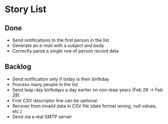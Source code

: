 # Story List

## Done

* Send notifications to the first person in the list
* Generate an e-mail with a subject and body
* Correctly parse a single row of person record data


## Backlog

* Send notification only if today is their birthday
* Process many people in the list
* Send leap-day birthdays a day earlier on non-leap years (Feb 29 -> Feb 28)
* First CSV descriptor line can be optional
* Recover from invalid data in CSV file (date format wrong, null values, etc.)
* Send via a real SMTP server